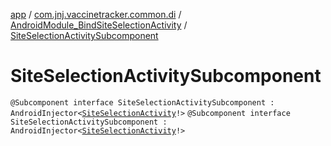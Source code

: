 [app](../../../index.md) / [com.jnj.vaccinetracker.common.di](../../index.md) / [AndroidModule_BindSiteSelectionActivity](../index.md) / [SiteSelectionActivitySubcomponent](./index.md)

# SiteSelectionActivitySubcomponent

`@Subcomponent interface SiteSelectionActivitySubcomponent : AndroidInjector<`[`SiteSelectionActivity`](../../../com.jnj.vaccinetracker.siteselection/-site-selection-activity/index.md)`!>`
`@Subcomponent interface SiteSelectionActivitySubcomponent : AndroidInjector<`[`SiteSelectionActivity`](../../../com.jnj.vaccinetracker.siteselection/-site-selection-activity/index.md)`!>`